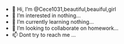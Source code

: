 - 👋 Hi, I’m @Cece1031,beautiful,beauiful,girl
- 👀 I’m interested in nothing...
- 🌱 I’m currently learning nothing...
- 💞️ I’m looking to collaborate on homework...
- 📫 Dont try to reach me ...

<!---
Cece1031/Cece1031 is a ✨ special ✨ repository because its `README.md` (this file) appears on your GitHub profile.
You can click the Preview link to take a look at your changes.
--->
